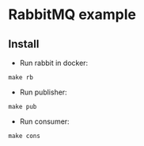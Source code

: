 # RabbitMQ example

## Install

- Run rabbit in docker:

```shell
make rb
```

- Run publisher:

```shell
make pub
```

- Run consumer:

```shell
make cons
```
